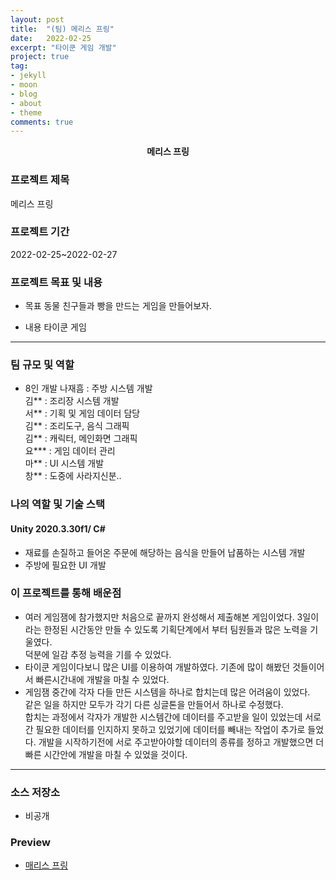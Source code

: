 ```yaml
---
layout: post
title:  "(팀) 메리스 프링"
date:   2022-02-25
excerpt: "타이쿤 게임 개발"
project: true
tag:
- jekyll 
- moon
- blog
- about
- theme
comments: true
---
```

<center><b>메리스 프링</b></center>
     
### 프로젝트 제목
메리스 프링

### 프로젝트 기간
2022-02-25~2022-02-27

### 프로젝트 목표 및 내용
* 목표
	동물 친구들과 빵을 만드는 게임을 만들어보자.

* 내용
	타이쿤 게임

---

### 팀 규모 및 역할
* 8인 개발
나재흠 : 주방 시스템 개발  
김** : 조리장 시스템 개발  
서** : 기획 및 게임 데이터 담당  
김** : 조리도구, 음식 그래픽  
김** : 캐릭터, 메인화면 그래픽  
요*** : 게임 데이터 관리  
마** : UI 시스템 개발  
창** : 도중에 사라지신분..  

### 나의 역할 및 기술 스택
#### Unity 2020.3.30f1/ C#
* 재료를 손질하고 들어온 주문에 해당하는 음식을 만들어 납품하는 시스템 개발
* 주방에 필요한 UI 개발


### 이 프로젝트를 통해 배운점
*  여러 게임잼에 참가했지만 처음으로 끝까지 완성해서 제출해본 게임이었다. 3일이라는 한정된 시간동안 만들 수 있도록 기획단계에서 부터 팀원들과 많은 노력을 기울였다.  
	덕분에 일감 추정 능력을 기를 수 있었다.
*	타이쿤 게임이다보니 많은 UI를 이용하여 개발하였다. 기존에 많이 해봤던 것들이어서 빠른시간내에 개발을 마칠 수 있었다.
*	게임잼 중간에 각자 다들 만든 시스템을 하나로 합치는데 많은 어려움이 있었다.  
	같은 일을 하지만 모두가 각기 다른 싱글톤을 만들어서 하나로 수정했다.    
	합치는 과정에서 각자가 개발한 시스템간에 데이터를 주고받을 일이 있었는데 서로간 필요한 데이터를 인지하지 못하고 있었기에 데이터를 빼내는 작업이 추가로 들었다.
	개발을 시작하기전에 서로 주고받아야할 데이터의 종류를 정하고 개발했으면 더 빠른 시간안에 개발을 마칠 수 있었을 것이다.

---

### 소스 저장소
* 비공개

### Preview
* [매리스 프링](https://myindie.onstove.com/87309888/view/H::8272640)
